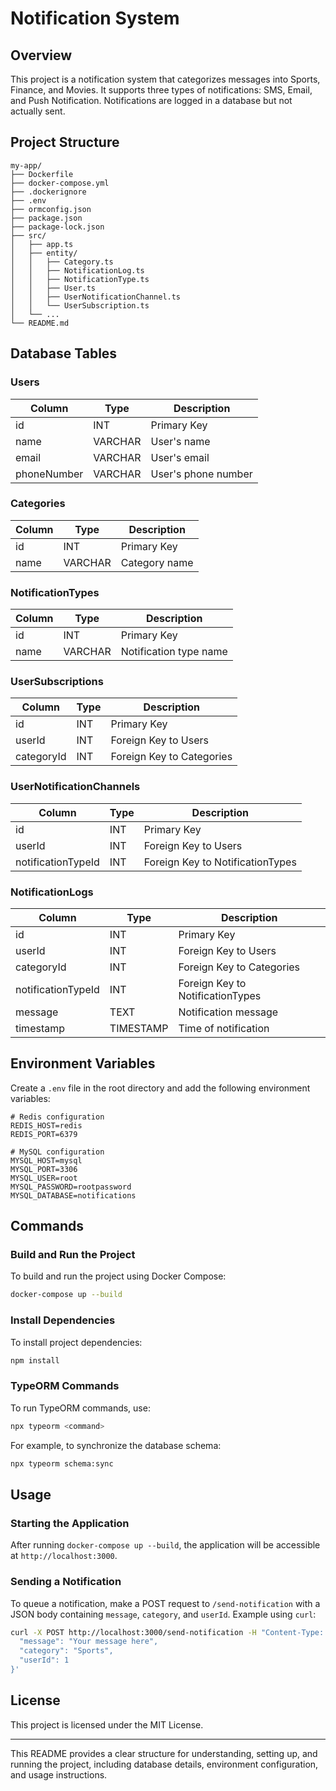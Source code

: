 # Notification System

## Overview

This project is a notification system that categorizes messages into Sports, Finance, and Movies. It supports three types of notifications: SMS, Email, and Push Notification. Notifications are logged in a database but not actually sent.

## Project Structure

```
my-app/
├── Dockerfile
├── docker-compose.yml
├── .dockerignore
├── .env
├── ormconfig.json
├── package.json
├── package-lock.json
├── src/
│   ├── app.ts
│   ├── entity/
│   │   ├── Category.ts
│   │   ├── NotificationLog.ts
│   │   ├── NotificationType.ts
│   │   ├── User.ts
│   │   ├── UserNotificationChannel.ts
│   │   └── UserSubscription.ts
│   └── ...
└── README.md
```

## Database Tables

### Users

| Column      | Type    | Description         |
| ----------- | ------- | ------------------- |
| id          | INT     | Primary Key         |
| name        | VARCHAR | User's name         |
| email       | VARCHAR | User's email        |
| phoneNumber | VARCHAR | User's phone number |

### Categories

| Column | Type    | Description   |
| ------ | ------- | ------------- |
| id     | INT     | Primary Key   |
| name   | VARCHAR | Category name |

### NotificationTypes

| Column | Type    | Description            |
| ------ | ------- | ---------------------- |
| id     | INT     | Primary Key            |
| name   | VARCHAR | Notification type name |

### UserSubscriptions

| Column     | Type | Description               |
| ---------- | ---- | ------------------------- |
| id         | INT  | Primary Key               |
| userId     | INT  | Foreign Key to Users      |
| categoryId | INT  | Foreign Key to Categories |

### UserNotificationChannels

| Column             | Type | Description                      |
| ------------------ | ---- | -------------------------------- |
| id                 | INT  | Primary Key                      |
| userId             | INT  | Foreign Key to Users             |
| notificationTypeId | INT  | Foreign Key to NotificationTypes |

### NotificationLogs

| Column             | Type      | Description                      |
| ------------------ | --------- | -------------------------------- |
| id                 | INT       | Primary Key                      |
| userId             | INT       | Foreign Key to Users             |
| categoryId         | INT       | Foreign Key to Categories        |
| notificationTypeId | INT       | Foreign Key to NotificationTypes |
| message            | TEXT      | Notification message             |
| timestamp          | TIMESTAMP | Time of notification             |

## Environment Variables

Create a `.env` file in the root directory and add the following environment variables:

```
# Redis configuration
REDIS_HOST=redis
REDIS_PORT=6379

# MySQL configuration
MYSQL_HOST=mysql
MYSQL_PORT=3306
MYSQL_USER=root
MYSQL_PASSWORD=rootpassword
MYSQL_DATABASE=notifications
```

## Commands

### Build and Run the Project

To build and run the project using Docker Compose:

```sh
docker-compose up --build
```

### Install Dependencies

To install project dependencies:

```sh
npm install
```

### TypeORM Commands

To run TypeORM commands, use:

```sh
npx typeorm <command>
```

For example, to synchronize the database schema:

```sh
npx typeorm schema:sync
```

## Usage

### Starting the Application

After running `docker-compose up --build`, the application will be accessible at `http://localhost:3000`.

### Sending a Notification

To queue a notification, make a POST request to `/send-notification` with a JSON body containing `message`, `category`, and `userId`. Example using `curl`:

```sh
curl -X POST http://localhost:3000/send-notification -H "Content-Type: application/json" -d '{
  "message": "Your message here",
  "category": "Sports",
  "userId": 1
}'
```

## License

This project is licensed under the MIT License.

---

This README provides a clear structure for understanding, setting up, and running the project, including database details, environment configuration, and usage instructions.
